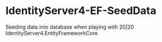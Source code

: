# IdentityServer4-EF-SeedData
Seeding data into database when playing with 20|20 IdentityServer4.EntityFrameworkCore
